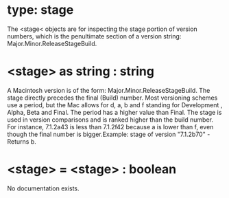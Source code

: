 # type: stage

The &lt;stage&lt; objects are for inspecting the stage portion of version numbers, which is the penultimate section of a version string: Major.Minor.ReleaseStageBuild.

# &lt;stage&gt; as string : string

A Macintosh version is of the form: Major.Minor.ReleaseStageBuild. The stage directly precedes the final (Build) number. Most versioning schemes use a period, but the Mac allows for d, a, b and f standing for Development , Alpha, Beta and Final. The period has a higher value than Final. The stage is used in version comparisons and is ranked higher than the build number. For instance, 7.1.2a43 is less than 7.1.2f42 because a is lower than f, even though the final number is bigger.Example: stage of version "7.1.2b70" - Returns b.

# &lt;stage&gt; = &lt;stage&gt; : boolean

No documentation exists.
